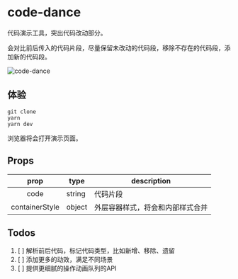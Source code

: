 # code-dance

代码演示工具，突出代码改动部分。

会对比前后传入的代码片段，尽量保留未改动的代码段，移除不存在的代码段，添加新的代码段。

![code-dance](https://user-images.githubusercontent.com/8131019/86697636-271f6e80-c041-11ea-877a-6246ead0688f.gif)

## 体验

```
git clone 
yarn
yarn dev
```

浏览器将会打开演示页面。

## Props

| prop | type | description |
| :---: | --- | --- |
| code | string | 代码片段 |
| containerStyle | object | 外层容器样式，将会和内部样式合并 |

## Todos

1. [ ] 解析前后代码，标记代码类型，比如新增、移除、遗留
2. [ ] 添加更多的动效，满足不同场景
3. [ ] 提供更细腻的操作动画队列的API
